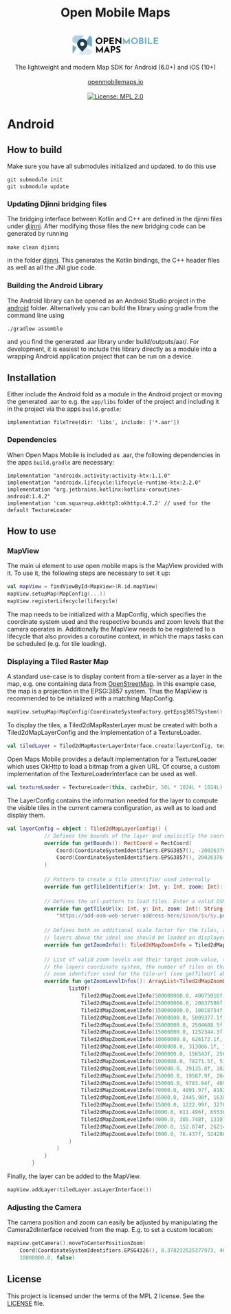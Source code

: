 <h1 align="center">Open Mobile Maps</h1>

<br />

<div align="center">
  <img width="200" height="45" src="../logo.svg" />
  <br />
  <br />
  The lightweight and modern Map SDK for Android (6.0+) and iOS (10+)
  <br />
  <br />
  <a href="https://openmobilemaps.io/">openmobilemaps.io</a>
</div>

<br />

<div align="center">
    <!-- License -->
    <a href="https://github.com/openmobilemaps/maps-core/blob/master/LICENSE">
      <img alt="License: MPL 2.0"
      src="https://img.shields.io/badge/License-MPL%202.0-brightgreen.svg">
    </a>
</div>


<h1>Android</h1>

## How to build

Make sure you have all submodules initialized and updated. to do this use

```
git submodule init
git submodule update
```

### Updating Djinni bridging files

The bridging interface between Kotlin and C++ are defined in the djinni files under [djinni](../djinni). After modifying those files the new bridging code can be generated by running

```make clean djinni```

in the folder [djinni](../djinni). This generates the Kotlin bindings, the C++ header files as well as all the JNI glue code.

### Building the Android Library

The Android library can be opened as an Android Studio project in the [android](.) folder. Alternatively you can build the library using gradle from the command line using

```
./gradlew assemble
```

and you find the generated .aar library under build/outputs/aar/. For development, it is easiest to include this library directly as a module into a wrapping Android application project that can be run on a device.

<h2>Installation</h2>

Either include the Android fold as a module in the Android project or moving the generated .aar to e.g. the `app/libs` folder of the project and including it in the project via the apps `build.gradle`:

```
implementation fileTree(dir: 'libs', include: ['*.aar'])
```

### Dependencies

When Open Maps Mobile is included as .aar, the following dependencies in the apps `build.gradle` are necessary:

```
implementation "androidx.activity:activity-ktx:1.1.0"
implementation "androidx.lifecycle:lifecycle-runtime-ktx:2.2.0"
implementation "org.jetbrains.kotlinx:kotlinx-coroutines-android:1.4.2"
implementation 'com.squareup.okhttp3:okhttp:4.7.2' // used for the default TextureLoader
```

<h2>How to use</h2>

### MapView

The main ui element to use open mobile maps is the MapView provided with it. To use it, the following steps are necessary to set it up:

```kotlin
val mapView = findViewById<MapView>(R.id.mapView)
mapView.setupMap(MapConfig(...))
mapView.registerLifecycle(lifecycle)
```

The map needs to be initialized with a MapConfig, which specifies the coordinate system used and the respective bounds and zoom levels that the camera operates in. Additionally the MapView needs to be registered to a lifecycle that also provides a coroutine context, in which the maps tasks can be scheduled (e.g. for tile loading).

### Displaying a Tiled Raster Map

A standard use-case is to display content from a tile-server as a layer in the map, e.g. one containing data from [OpenStreetMap](https://wiki.openstreetmap.org/). In this example case, the map is a projection in the EPSG:3857 system. Thus the MapView is recommended to be initialized with a matching MapConfig.

```kotlin
mapView.setupMap(MapConfig(CoordinateSystemFactory.getEpsg3857System(), 500000000.0, 1000.0))
```

To display the tiles, a Tiled2dMapRasterLayer must be created with both a Tiled2dMapLayerConfig and the implementation of a TextureLoader.

```kotlin
val tiledLayer = Tiled2dMapRasterLayerInterface.create(layerConfig, textureLoader)
```

Open Maps Mobile provides a default implementation for a TextureLoader which uses OkHttp to load a bitmap from a given URL. Of course, a custom implementation of the TextureLoaderInterface can be used as well.

```kotlin
val textureLoader = TextureLoader(this, cacheDir, 50L * 1024L * 1024L)
```

The LayerConfig contains the information needed for the layer to compute the visible tiles in the current camera configuration, as well as to load and display them.

```kotlin
val layerConfig = object : Tiled2dMapLayerConfig() {
			// Defines the bounds of the layer and implicitly the coordinate system used by the layer as well
			override fun getBounds(): RectCoord = RectCoord(
				Coord(CoordinateSystemIdentifiers.EPSG3857(), -20026376.39, 20048966.10, 0.0),
				Coord(CoordinateSystemIdentifiers.EPSG3857(), 20026376.39, -20048966.10, 0.0)
			)

			// Pattern to create a tile identifier used internally 
			override fun getTileIdentifier(x: Int, y: Int, zoom: Int): String = "OSM_" + zoom + "_" + x + "_" + y

			// Defines the url-pattern to load tiles. Enter a valid OSM tile server here
			override fun getTileUrl(x: Int, y: Int, zoom: Int): String = 
				"https://add-osm-web-server-address-here/$zoom/$x/$y.png"

			// Defines both an additional scale factor for the tiles, as well as how many
			// layers above the ideal one should be loaded an displayed as well.
			override fun getZoomInfo(): Tiled2dMapZoomInfo = Tiled2dMapZoomInfo(1.2f, 2)

			// List of valid zoom-levels and their target zoom-value, the tile size in
			// the layers coordinate system, the number of tiles on that level and the
			// zoom identifier used for the tile-url (see getTileUrl above)
			override fun getZoomLevelInfos(): ArrayList<Tiled2dMapZoomLevelInfo> = ArrayList(
					listOf(
						Tiled2dMapZoomLevelInfo(500000000.0, 40075016f, 1, 1, 0),
						Tiled2dMapZoomLevelInfo(250000000.0, 20037508f, 2, 2, 1),
						Tiled2dMapZoomLevelInfo(150000000.0, 10018754f, 4, 4, 2),
						Tiled2dMapZoomLevelInfo(70000000.0, 5009377.1f, 8, 8, 3),
						Tiled2dMapZoomLevelInfo(35000000.0, 2504688.5f, 16, 16, 4),
						Tiled2dMapZoomLevelInfo(15000000.0, 1252344.3f, 32, 32, 5),
						Tiled2dMapZoomLevelInfo(10000000.0, 626172.1f, 64, 64, 6),
						Tiled2dMapZoomLevelInfo(4000000.0, 313086.1f, 128, 128, 7),
						Tiled2dMapZoomLevelInfo(2000000.0, 156543f, 256, 256, 8),
						Tiled2dMapZoomLevelInfo(1000000.0, 78271.5f, 512, 512, 9),
						Tiled2dMapZoomLevelInfo(500000.0, 39135.8f, 1024, 1024, 10),
						Tiled2dMapZoomLevelInfo(250000.0, 19567.9f, 2048, 2048, 11),
						Tiled2dMapZoomLevelInfo(150000.0, 9783.94f, 4096, 4096, 12),
						Tiled2dMapZoomLevelInfo(70000.0, 4891.97f, 8192, 8192, 13),
						Tiled2dMapZoomLevelInfo(35000.0, 2445.98f, 16384, 16384, 14),
						Tiled2dMapZoomLevelInfo(15000.0, 1222.99f, 32768, 32768, 15),
						Tiled2dMapZoomLevelInfo(8000.0, 611.496f, 65536, 65536, 16),
						Tiled2dMapZoomLevelInfo(4000.0, 305.748f, 131072, 131072, 17),
						Tiled2dMapZoomLevelInfo(2000.0, 152.874f, 262144, 262144, 18),
						Tiled2dMapZoomLevelInfo(1000.0, 76.437f, 524288, 524288, 19)
					)
				)
			}
		}
```

Finally, the layer can be added to the MapView.

```kotlin
mapView.addLayer(tiledLayer.asLayerInterface())
```

### Adjusting the Camera

The camera position and zoom can easily be adjusted by manipulating the Camera2dInterface received from the map. E.g. to set a custom location:

```kotlin
mapView.getCamera().moveToCenterPositionZoom(
    Coord(CoordinateSystemIdentifiers.EPSG4326(), 8.378232525377973, 46.962592372639634, 0.0), 
    10000000.0, false)
```

## License

This project is licensed under the terms of the MPL 2 license. See the [LICENSE](../LICENSE) file.